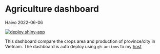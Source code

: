 Agriculture dashboard
===================
Haivo
2022-06-06


[![deploy shiny-app](https://github.com/vohai611/vietnam_dashboard/actions/workflows/deploy.yaml/badge.svg)](https://github.com/vohai611/vietnam_dashboard/actions/workflows/deploy.yaml)

This dashboard compare the crops area and production of province/city in Vietnam.
The dashboard is auto deploy using `gh-actions` to my [host](https://shiny.vohai.xyz/agri-dahs)
